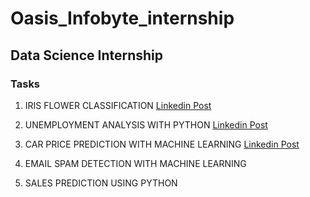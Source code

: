 # Oasis_Infobyte_internship

## Data Science Internship

### Tasks
1. IRIS FLOWER CLASSIFICATION [Linkedin Post](https://www.linkedin.com/posts/tahseen-begum_oasisinfobyte-internship-datascience-activity-7060284840440467456-Njh3?utm_source=share&utm_medium=member_desktop)

2. UNEMPLOYMENT ANALYSIS WITH PYTHON [Linkedin Post](https://www.linkedin.com/posts/tahseen-begum_oasisinfobyte-internship-datascience-activity-7060941714420629505-2Yyb?utm_source=share&utm_medium=member_desktop)

3. CAR PRICE PREDICTION WITH MACHINE LEARNING [Linkedin Post](https://www.linkedin.com/posts/tahseen-begum_oasisinfobyte-internship-datascience-activity-7061626158655680512-emCR?utm_source=share&utm_medium=member_desktop)

4. EMAIL SPAM DETECTION WITH MACHINE LEARNING

5. SALES PREDICTION USING PYTHON
